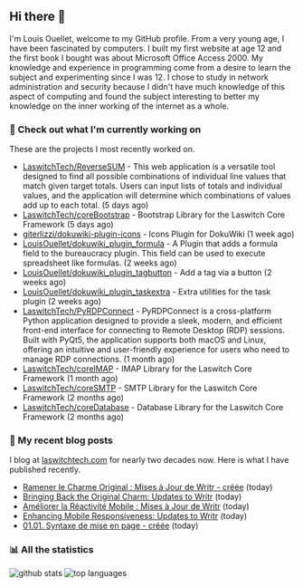 ## Hi there :wave:

I'm Louis Ouellet, welcome to my GitHub profile. From a very young age, I have been fascinated by computers. I built my first website at age 12 and the first book I bought was about Microsoft Office Access 2000. My knowledge and experience in programming come from a desire to learn the subject and experimenting since I was 12. I chose to study in network administration and security because I didn't have much knowledge of this aspect of computing and found the subject interesting to better my knowledge on the inner working of the internet as a whole.

### :hammer: Check out what I'm currently working on

These are the projects I most recently worked on.


- [LaswitchTech/ReverseSUM](https://github.com/LaswitchTech/ReverseSUM) - This web application is a versatile tool designed to find all possible combinations of individual line values that match given target totals. Users can input lists of totals and individual values, and the application will determine which combinations of values add up to each total. (5 days ago)
- [LaswitchTech/coreBootstrap](https://github.com/LaswitchTech/coreBootstrap) - Bootstrap Library for the Laswitch Core Framework (5 days ago)
- [giterlizzi/dokuwiki-plugin-icons](https://github.com/giterlizzi/dokuwiki-plugin-icons) - Icons Plugin for DokuWiki (1 week ago)
- [LouisOuellet/dokuwiki_plugin_formula](https://github.com/LouisOuellet/dokuwiki_plugin_formula) - A Plugin that adds a formula field to the bureaucracy plugin. This field can be used to execute spreadsheet like formulas. (2 weeks ago)
- [LouisOuellet/dokuwiki_plugin_tagbutton](https://github.com/LouisOuellet/dokuwiki_plugin_tagbutton) - Add a tag via a button (2 weeks ago)
- [LouisOuellet/dokuwiki_plugin_taskextra](https://github.com/LouisOuellet/dokuwiki_plugin_taskextra) - Extra utilities for the task plugin (2 weeks ago)
- [LaswitchTech/PyRDPConnect](https://github.com/LaswitchTech/PyRDPConnect) - PyRDPConnect is a cross-platform Python application designed to provide a sleek, modern, and efficient front-end interface for connecting to Remote Desktop (RDP) sessions. Built with PyQt5, the application supports both macOS and Linux, offering an intuitive and user-friendly experience for users who need to manage RDP connections. (1 month ago)
- [LaswitchTech/coreIMAP](https://github.com/LaswitchTech/coreIMAP) - IMAP Library for the Laswitch Core Framework (1 month ago)
- [LaswitchTech/coreSMTP](https://github.com/LaswitchTech/coreSMTP) - SMTP Library for the Laswitch Core Framework (2 months ago)
- [LaswitchTech/coreDatabase](https://github.com/LaswitchTech/coreDatabase) - Database Library for the Laswitch Core Framework (2 months ago)

### :page_with_curl: My recent blog posts

I blog at [laswitchtech.com](https://laswitchtech.com) for nearly two decades now. Here is what I have published recently.


- [Ramener le Charme Original : Mises à Jour de Writr - créée](https://laswitchtech.com/fr/blog/2024/11/06/bringing-back-the-original-charm/updates-to-writr?rev=1730929292&amp;do=diff) (today)
- [Bringing Back the Original Charm: Updates to Writr](https://laswitchtech.com/en/blog/2024/11/06/bringing-back-the-original-charm/updates-to-writr?rev=1730929171&amp;do=diff) (today)
- [Améliorer la Réactivité Mobile : Mises à Jour de Writr](https://laswitchtech.com/fr/blog/2024/11/05/enhancing-mobile-responsiveness/updates-to-writr?rev=1730928372&amp;do=diff) (today)
- [Enhancing Mobile Responsiveness: Updates to Writr](https://laswitchtech.com/en/blog/2024/11/05/enhancing-mobile-responsiveness/updates-to-writr?rev=1730928356&amp;do=diff) (today)
- [01.01. Syntaxe de mise en page - créée](https://laswitchtech.com/fr/projects/writr/documentation/01/01/index?rev=1730923102&amp;do=diff) (today)

### :bar_chart: All the statistics

![github stats](https://github-readme-stats.vercel.app/api?username=LouisOuellet&show_icons=true&rank_icon=github&hide_title=true&theme=holi)
![top languages](https://github-readme-stats.vercel.app/api/top-langs/?username=LouisOuellet&layout=donut&hide_title=true&theme=holi)
